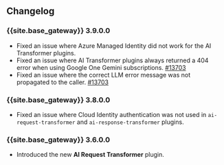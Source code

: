 ## Changelog

### {{site.base_gateway}} 3.9.0.0
* Fixed an issue where Azure Managed Identity did not work for the AI Transformer plugins.
* Fixed an issue where AI Transformer plugins always returned a 404 error when using Google One Gemini subscriptions.
  [#13703](https://github.com/Kong/kong/issues/13703)
* Fixed an issue where the correct LLM error message was not propagated to the caller.
  [#13703](https://github.com/Kong/kong/issues/13703)

### {{site.base_gateway}} 3.8.0.0
* Fixed an issue where Cloud Identity authentication was not used in `ai-request-transformer` and `ai-response-transformer` plugins.

### {{site.base_gateway}} 3.6.0.0

* Introduced the new **AI Request Transformer** plugin.